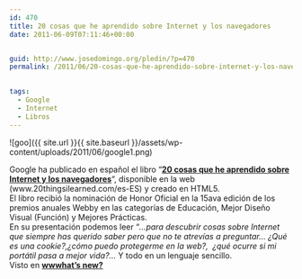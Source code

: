 ```yaml
---
id: 470
title: 20 cosas que he aprendido sobre Internet y los navegadores
date: 2011-06-09T07:11:46+00:00


guid: http://www.josedomingo.org/pledin/?p=470
permalink: /2011/06/20-cosas-que-he-aprendido-sobre-internet-y-los-navegadores/

  
tags:
  - Google
  - Internet
  - Libros
---
```

![goo]({{ site.url }}{{ site.baseurl }}/assets/wp-content/uploads/2011/06/google1.png)

<div>
  Google ha publicado en español el libro &#8220;<strong><a href="http://www.20thingsilearned.com/es-ES/home">20 cosas que he aprendido sobre Internet y los navegadores</a></strong>&#8220;, disponible en la web (www.20thingsilearned.com/es-ES) y creado en HTML5.
</div>

<div>
  El libro recibió la nominación de Honor Oficial en la 15ava edición de los premios anuales Webby en las categorías de Educación, Mejor Diseño Visual (Función) y Mejores Prácticas.
</div>

<div>
  En su presentación podemos leer &#8220;<em>&#8230;para descubrir cosas sobre Internet que siempre has querido saber pero que no te atrevías a preguntar&#8230;</em> <em>¿Qué es una cookie?,¿cómo puedo protegerme en la web?,  ¿qué ocurre si mi portátil pasa a mejor vida?&#8230;</em> Y todo en un lenguaje sencillo.
</div>

<div>
  Visto en <strong><a href="http://wwwhatsnew.com/">wwwhat&#8217;s new?</a></strong>
</div>

<!-- AddThis Advanced Settings generic via filter on the_content -->

<!-- AddThis Share Buttons generic via filter on the_content -->